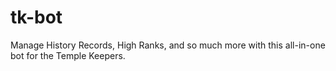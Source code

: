 # tk-bot
Manage History Records, High Ranks, and so much more with this all-in-one bot for the Temple Keepers.
